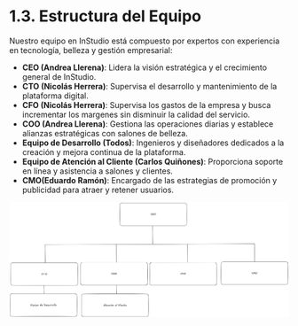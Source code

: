 # 1.3. Estructura del Equipo

Nuestro equipo en InStudio está compuesto por expertos con experiencia en tecnología, belleza y gestión empresarial:

- **CEO (Andrea Llerena)**: Lidera la visión estratégica y el crecimiento general de InStudio.
- **CTO (Nicolás Herrera)**: Supervisa el desarrollo y mantenimiento de la plataforma digital.
- **CFO (Nicolás Herrera)**: Supervisa los gastos de la empresa y busca incrementar los margenes sin disminuir la calidad del servicio.
- **COO (Andrea Llerena)**: Gestiona las operaciones diarias y establece alianzas estratégicas con salones de belleza.
- **Equipo de Desarrollo (Todos)**: Ingenieros y diseñadores dedicados a la creación y mejora continua de la plataforma.
- **Equipo de Atención al Cliente (Carlos Quiñones)**: Proporciona soporte en línea y asistencia a salones y clientes.
- **CMO(Eduardo Ramón)**: Encargado de las estrategias de promoción y publicidad para atraer y retener usuarios.

![Organigrama](<Organigrama.png>)
